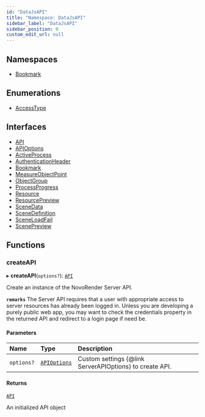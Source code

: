 ```yaml
---
id: "DataJsAPI"
title: "Namespace: DataJsAPI"
sidebar_label: "DataJsAPI"
sidebar_position: 0
custom_edit_url: null
---
```


## Namespaces

- [Bookmark](DataJsAPI.Bookmark.md)

## Enumerations

- [AccessType](../enums/DataJsAPI.AccessType.md)

## Interfaces

- [API](../interfaces/DataJsAPI.API.md)
- [APIOptions](../interfaces/DataJsAPI.APIOptions.md)
- [ActiveProcess](../interfaces/DataJsAPI.ActiveProcess.md)
- [AuthenticationHeader](../interfaces/DataJsAPI.AuthenticationHeader.md)
- [Bookmark](../interfaces/DataJsAPI.Bookmark-1.md)
- [MeasureObjectPoint](../interfaces/DataJsAPI.MeasureObjectPoint.md)
- [ObjectGroup](../interfaces/DataJsAPI.ObjectGroup.md)
- [ProcessProgress](../interfaces/DataJsAPI.ProcessProgress.md)
- [Resource](../interfaces/DataJsAPI.Resource.md)
- [ResourcePreview](../interfaces/DataJsAPI.ResourcePreview.md)
- [SceneData](../interfaces/DataJsAPI.SceneData.md)
- [SceneDefinition](../interfaces/DataJsAPI.SceneDefinition.md)
- [SceneLoadFail](../interfaces/DataJsAPI.SceneLoadFail.md)
- [ScenePreview](../interfaces/DataJsAPI.ScenePreview.md)

## Functions

### createAPI

▸ **createAPI**(`options?`): [`API`](../interfaces/DataJsAPI.API.md)

Create an instance of the NovoRender Server API.

**`remarks`**
The Server API requires that a user with appropriate access to server resources has already been logged in.
Unless you are developing a purely public web app, you may want to check the credentials property in the returned API and redirect to a login page if need be.

#### Parameters

| Name | Type | Description |
| :------ | :------ | :------ |
| `options?` | [`APIOptions`](../interfaces/DataJsAPI.APIOptions.md) | Custom settings {@link ServerAPIOptions} to create API. |

#### Returns

[`API`](../interfaces/DataJsAPI.API.md)

An initialized API object
